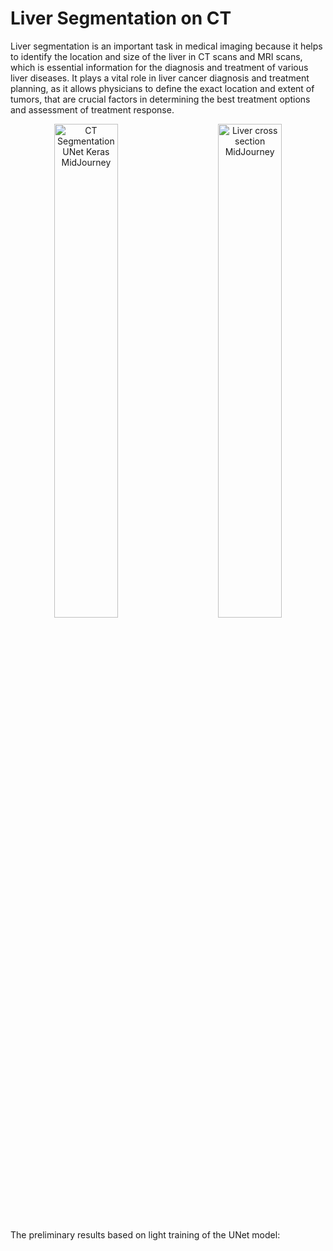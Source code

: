 # Liver Segmentation on CT
 
Liver segmentation is an important task in medical imaging because it helps to identify the location and size of the liver in CT scans and MRI scans, which is essential information for the diagnosis and treatment of various liver diseases. It plays a vital role in liver cancer diagnosis and treatment planning, as it allows physicians to define the exact location and extent of tumors, that are crucial factors in determining the best treatment options and assessment of treatment response.

<p align="center">
  <img alt="CT Segmentation UNet Keras MidJourney" src="https://github.com/rekalantar/CT_LiverSegmentation/blob/master/assets/liver_ct_midjourney.png?raw=true" width="45%">
&nbsp; &nbsp; &nbsp; &nbsp;
  <img alt="Liver cross section MidJourney" src="https://github.com/rekalantar/CT_LiverSegmentation/blob/master/assets/liver_cross_section_midjourney.png?raw=true" width="45%">
</p>

The preliminary results based on light training of the UNet model:
